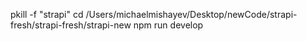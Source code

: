  pkill -f "strapi"
  cd /Users/michaelmishayev/Desktop/newCode/strapi-fresh/strapi-fresh/strapi-new
  npm run develop